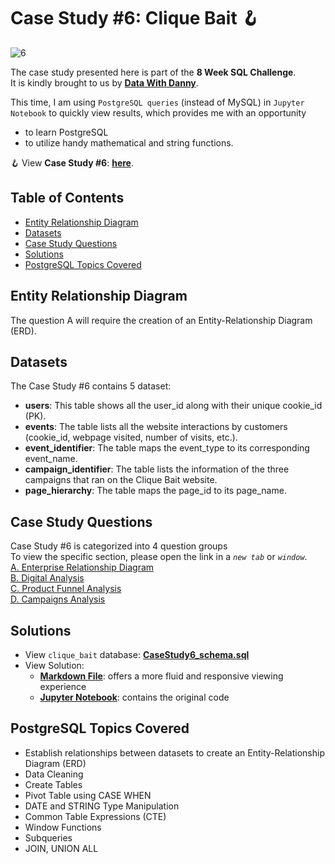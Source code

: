 # Case Study #6: Clique Bait 🪝
![6](https://github.com/chanronnie/8WeekSQLChallenge/assets/121308347/364b11b1-7a4b-47d9-b7a6-6fd87075d140)


The case study presented here is part of the **8 Week SQL Challenge**.\
It is kindly brought to us by [**Data With Danny**](https://8weeksqlchallenge.com).

This time, I am using `PostgreSQL queries` (instead of MySQL) in `Jupyter Notebook` to quickly view results, which provides me with an opportunity 
  - to learn PostgreSQL
  - to utilize handy mathematical and string functions.


🪝 View **Case Study #6**: [**here**](https://8weeksqlchallenge.com/case-study-6/).

## Table of Contents
* [Entity Relationship Diagram](#entity-relationship-diagram)
* [Datasets](#datasets)
* [Case Study Questions](#case-study-questions)
* [Solutions](#solutions)
* [PostgreSQL Topics Covered](#postgresql-topics-covered)

## Entity Relationship Diagram
The question A will require the creation of an Entity-Relationship Diagram (ERD).


## Datasets
The Case Study #6 contains 5 dataset:
- **users**: This table shows all the user_id along with their unique cookie_id (PK).
- **events**: The table lists all the website interactions by customers (cookie_id, webpage visited, number of visits, etc.).
- **event_identifier**: The table maps the event_type to its corresponding event_name.
- **campaign_identifier**: The table lists the information of the three campaigns that ran on the Clique Bait website.
- **page_hierarchy**: The table maps the page_id to its page_name.


## Case Study Questions
Case Study #6 is categorized into 4 question groups\
To view the specific section, please open the link in a *`new tab`* or *`window`*.\
[A. Enterprise Relationship Diagram](CaseStudy6_solutions.md#A)\
[B. Digital Analysis](CaseStudy6_solutions.md#B)\
[C. Product Funnel Analysis](CaseStudy6_solutions.md#C)\
[D. Campaigns Analysis](CaseStudy6_solutions.md#D)

## Solutions
- View `clique_bait` database: [**CaseStudy6_schema.sql**](https://raw.githubusercontent.com/chanronnie/8WeekSQLChallenge/main/CaseStudy%236%20-%20Clique%20Bait/CaseStudy6_schema.sql)
- View Solution:
    - [**Markdown File**](CaseStudy6_solutions.md): offers a more fluid and responsive viewing experience
    - [**Jupyter Notebook**](CaseStudy6_solutions.ipynb): contains the original code

## PostgreSQL Topics Covered
- Establish relationships between datasets to create an Entity-Relationship Diagram (ERD)
- Data Cleaning
- Create Tables
- Pivot Table using CASE WHEN
- DATE and STRING Type Manipulation
- Common Table Expressions (CTE)
- Window Functions
- Subqueries
- JOIN, UNION ALL
